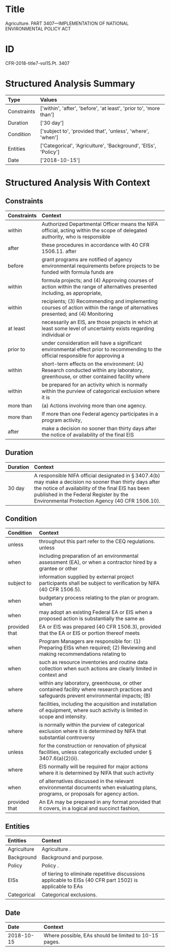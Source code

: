 # Title

 Agriculture. PART 3407—IMPLEMENTATION OF NATIONAL ENVIRONMENTAL POLICY ACT


# ID

 CFR-2018-title7-vol15.Pt. 3407


# Structured Analysis Summary

| Type        | Values                                                             |
|:------------|:-------------------------------------------------------------------|
| Constraints | ['within', 'after', 'before', 'at least', 'prior to', 'more than'] |
| Duration    | ['30 day']                                                         |
| Condition   | ['subject to', 'provided that', 'unless', 'where', 'when']         |
| Entities    | ['Categorical', 'Agriculture', 'Background', 'EISs', 'Policy']     |
| Date        | ['2018-10-15']                                                     |


# Structured Analysis With Context

 


## Constraints

| Constraints   | Context                                                                                                                            |
|:--------------|:-----------------------------------------------------------------------------------------------------------------------------------|
| within        | Authorized Departmental Officer means the NIFA official, acting within the scope of delegated authority, who is responsible        |
| after         | these procedures in accordance with 40 CFR 1506.11. after                                                                          |
| before        | grant programs are notified of agency environmental requirements before projects to be funded with formula funds are               |
| within        | formula projects; and (4) Approving courses of action within the range of alternatives presented including, as appropriate,        |
| within        | recipients; (3) Recommending and implementing courses of action within the range of alternatives presented; and (4) Monitoring     |
| at least      | necessarily an EIS, are those projects in which at least some level of uncertainty exists regarding individual or                  |
| prior to      | under consideration will have a significant environmental effect prior to recommending to the official responsible for approving a |
| within        | short-term effects on the environment: (A) Research conducted within any laboratory, greenhouse, or other contained facility where |
| within        | be prepared for an activity which is normally within the purview of categorical exclusion where it is                              |
| more than     | (a) Actions involving  more than  one agency.                                                                                      |
| more than     | If  more than one Federal agency participates in a program activity,                                                               |
| after         | make a decision no sooner than thirty days after the notice of availability of the final EIS                                       |


## Duration

| Duration   | Context                                                                                                                                                                                                                                                               |
|:-----------|:----------------------------------------------------------------------------------------------------------------------------------------------------------------------------------------------------------------------------------------------------------------------|
| 30 day     | A responsible NIFA official designated in &#167;&#8201;3407.4(b) may make a decision no sooner than thirty days after the notice of availability of the final EIS has been published in the Federal Register by the Environmental Protection Agency (40 CFR 1506.10). |


## Condition

| Condition     | Context                                                                                                                                   |
|:--------------|:------------------------------------------------------------------------------------------------------------------------------------------|
| unless        | throughout this part refer to the CEQ regulations. unless                                                                                 |
| when          | including preparation of an environmental assessment (EA), or when a contractor hired by a grantee or other                               |
| subject to    | information supplied by external project participants shall be subject to  verification by NIFA (40 CFR 1506.5).                          |
| when          | budgetary process relating to the plan or program. when                                                                                   |
| when          | may adopt an existing Federal EA or EIS when a proposed action is substantially the same as                                               |
| provided that | EA or EIS was prepared (40 CFR 1506.3), provided that the EA or EIS or portion thereof meets                                              |
| when          | Program Managers are responsible for: (1) Preparing EISs when required; (2) Reviewing and making recommendations relating to              |
| when          | such as resource inventories and routine data collection when such actions are clearly limited in context and                             |
| where         | within any laboratory, greenhouse, or other contained facility where research practices and safeguards prevent environmental impacts; (B) |
| where         | facilities, including the acquisition and installation of equipment, where  such activity is limited in scope and intensity.              |
| where         | is normally within the purview of categorical exclusion where it is determined by NIFA that substantial controversy                       |
| unless        | for the construction or renovation of physical facilities, unless  categorically excluded under &#167;&#8201;3407.6(a)(2)(ii).            |
| where         | EIS normally will be required for major actions where it is determined by NIFA that such activity                                         |
| when          | of alternatives discussed in the relevant environmental documents when  evaluating plans, programs, or proposals for agency action.       |
| provided that | An EA may be prepared in any format  provided that it covers, in a logical and succinct fashion,                                          |


## Entities

| Entities    | Context                                                                                                   |
|:------------|:----------------------------------------------------------------------------------------------------------|
| Agriculture | Agriculture .                                                                                             |
| Background  | Background  and purpose.                                                                                  |
| Policy      | Policy .                                                                                                  |
| EISs        | of tiering to eliminate repetitive discussions applicable to EISs (40 CFR part 1502) is applicable to EAs |
| Categorical | Categorical  exclusions.                                                                                  |


## Date

| Date       | Context                                               |
|:-----------|:------------------------------------------------------|
| 2018-10-15 | Where possible, EAs should be limited to 10-15 pages. |


